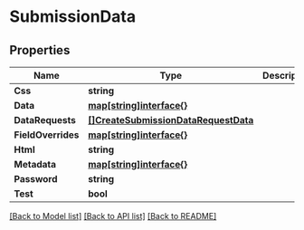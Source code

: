 # SubmissionData

## Properties
Name | Type | Description | Notes
------------ | ------------- | ------------- | -------------
**Css** | **string** |  | [optional] 
**Data** | [**map[string]interface{}**](map[string]interface{}.md) |  | 
**DataRequests** | [**[]CreateSubmissionDataRequestData**](create_submission_data_request_data.md) |  | [optional] 
**FieldOverrides** | [**map[string]interface{}**](map[string]interface{}.md) |  | [optional] 
**Html** | **string** |  | [optional] 
**Metadata** | [**map[string]interface{}**](map[string]interface{}.md) |  | [optional] 
**Password** | **string** |  | [optional] 
**Test** | **bool** |  | [optional] 

[[Back to Model list]](../README.md#documentation-for-models) [[Back to API list]](../README.md#documentation-for-api-endpoints) [[Back to README]](../README.md)



